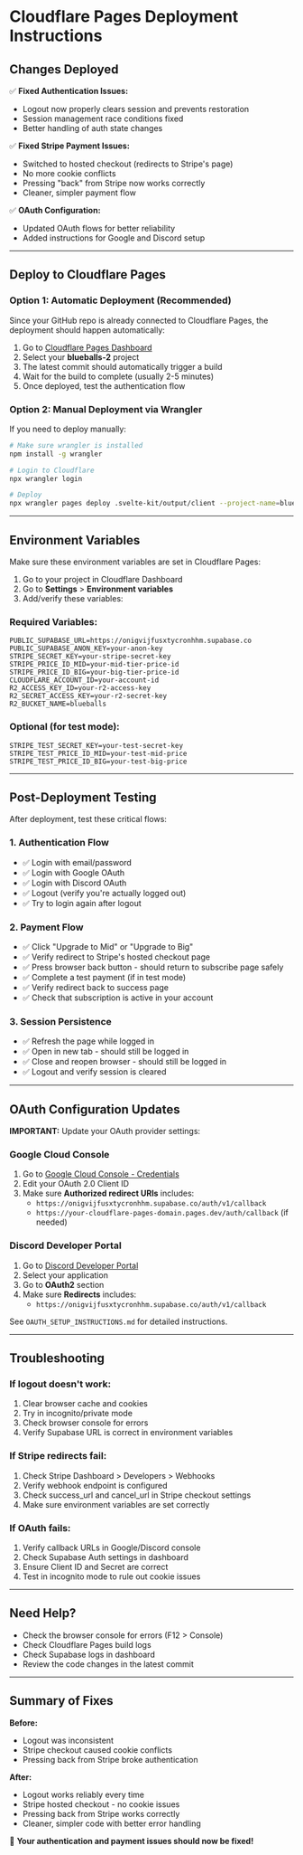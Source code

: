 # Cloudflare Pages Deployment Instructions

## Changes Deployed

✅ **Fixed Authentication Issues:**
- Logout now properly clears session and prevents restoration
- Session management race conditions fixed
- Better handling of auth state changes

✅ **Fixed Stripe Payment Issues:**
- Switched to hosted checkout (redirects to Stripe's page)
- No more cookie conflicts
- Pressing "back" from Stripe now works correctly
- Cleaner, simpler payment flow

✅ **OAuth Configuration:**
- Updated OAuth flows for better reliability
- Added instructions for Google and Discord setup

---

## Deploy to Cloudflare Pages

### Option 1: Automatic Deployment (Recommended)

Since your GitHub repo is already connected to Cloudflare Pages, the deployment should happen automatically:

1. Go to [Cloudflare Pages Dashboard](https://dash.cloudflare.com/)
2. Select your **blueballs-2** project
3. The latest commit should automatically trigger a build
4. Wait for the build to complete (usually 2-5 minutes)
5. Once deployed, test the authentication flow

### Option 2: Manual Deployment via Wrangler

If you need to deploy manually:

```bash
# Make sure wrangler is installed
npm install -g wrangler

# Login to Cloudflare
npx wrangler login

# Deploy
npx wrangler pages deploy .svelte-kit/output/client --project-name=blueballs-2
```

---

## Environment Variables

Make sure these environment variables are set in Cloudflare Pages:

1. Go to your project in Cloudflare Dashboard
2. Go to **Settings** > **Environment variables**
3. Add/verify these variables:

### Required Variables:

```
PUBLIC_SUPABASE_URL=https://onigvijfusxtycronhhm.supabase.co
PUBLIC_SUPABASE_ANON_KEY=your-anon-key
STRIPE_SECRET_KEY=your-stripe-secret-key
STRIPE_PRICE_ID_MID=your-mid-tier-price-id
STRIPE_PRICE_ID_BIG=your-big-tier-price-id
CLOUDFLARE_ACCOUNT_ID=your-account-id
R2_ACCESS_KEY_ID=your-r2-access-key
R2_SECRET_ACCESS_KEY=your-r2-secret-key
R2_BUCKET_NAME=blueballs
```

### Optional (for test mode):

```
STRIPE_TEST_SECRET_KEY=your-test-secret-key
STRIPE_TEST_PRICE_ID_MID=your-test-mid-price
STRIPE_TEST_PRICE_ID_BIG=your-test-big-price
```

---

## Post-Deployment Testing

After deployment, test these critical flows:

### 1. Authentication Flow
- ✅ Login with email/password
- ✅ Login with Google OAuth
- ✅ Login with Discord OAuth
- ✅ Logout (verify you're actually logged out)
- ✅ Try to login again after logout

### 2. Payment Flow
- ✅ Click "Upgrade to Mid" or "Upgrade to Big"
- ✅ Verify redirect to Stripe's hosted checkout page
- ✅ Press browser back button - should return to subscribe page safely
- ✅ Complete a test payment (if in test mode)
- ✅ Verify redirect back to success page
- ✅ Check that subscription is active in your account

### 3. Session Persistence
- ✅ Refresh the page while logged in
- ✅ Open in new tab - should still be logged in
- ✅ Close and reopen browser - should still be logged in
- ✅ Logout and verify session is cleared

---

## OAuth Configuration Updates

**IMPORTANT:** Update your OAuth provider settings:

### Google Cloud Console
1. Go to [Google Cloud Console - Credentials](https://console.cloud.google.com/apis/credentials)
2. Edit your OAuth 2.0 Client ID
3. Make sure **Authorized redirect URIs** includes:
   - `https://onigvijfusxtycronhhm.supabase.co/auth/v1/callback`
   - `https://your-cloudflare-pages-domain.pages.dev/auth/callback` (if needed)

### Discord Developer Portal
1. Go to [Discord Developer Portal](https://discord.com/developers/applications)
2. Select your application
3. Go to **OAuth2** section
4. Make sure **Redirects** includes:
   - `https://onigvijfusxtycronhhm.supabase.co/auth/v1/callback`

See `OAUTH_SETUP_INSTRUCTIONS.md` for detailed instructions.

---

## Troubleshooting

### If logout doesn't work:
1. Clear browser cache and cookies
2. Try in incognito/private mode
3. Check browser console for errors
4. Verify Supabase URL is correct in environment variables

### If Stripe redirects fail:
1. Check Stripe Dashboard > Developers > Webhooks
2. Verify webhook endpoint is configured
3. Check success_url and cancel_url in Stripe checkout settings
4. Make sure environment variables are set correctly

### If OAuth fails:
1. Verify callback URLs in Google/Discord console
2. Check Supabase Auth settings in dashboard
3. Ensure Client ID and Secret are correct
4. Test in incognito mode to rule out cookie issues

---

## Need Help?

- Check the browser console for errors (F12 > Console)
- Check Cloudflare Pages build logs
- Check Supabase logs in dashboard
- Review the code changes in the latest commit

---

## Summary of Fixes

**Before:**
- Logout was inconsistent
- Stripe checkout caused cookie conflicts
- Pressing back from Stripe broke authentication

**After:**
- Logout works reliably every time
- Stripe hosted checkout - no cookie issues
- Pressing back from Stripe works correctly
- Cleaner, simpler code with better error handling

🎉 **Your authentication and payment issues should now be fixed!**
